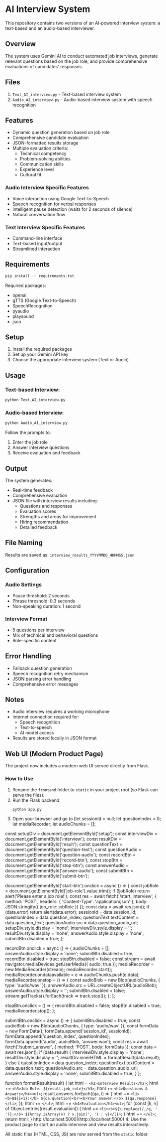 # AI Interview System

This repository contains two versions of an AI-powered interview system: a text-based and an audio-based interviewer.

## Overview

The system uses Gemini AI to conduct automated job interviews, generate relevant questions based on the job role, and provide comprehensive evaluations of candidates' responses.

## Files

1. `Text_AI_interview.py` - Text-based interview system
2. `Audio_AI_interview.py` - Audio-based interview system with speech recognition

## Features

- Dynamic question generation based on job role
- Comprehensive candidate evaluation
- JSON-formatted results storage
- Multiple evaluation criteria:
  - Technical competency
  - Problem-solving abilities
  - Communication skills
  - Experience level
  - Cultural fit

### Audio Interview Specific Features
- Voice interaction using Google Text-to-Speech
- Speech recognition for verbal responses
- Intelligent pause detection (waits for 2 seconds of silence)
- Natural conversation flow

### Text Interview Specific Features
- Command-line interface
- Text-based input/output
- Streamlined interaction

## Requirements

```bash
pip install -r requirements.txt
```

Required packages:
- openai
- gTTS (Google Text-to-Speech)
- SpeechRecognition
- pyaudio
- playsound
- json

## Setup

1. Install the required packages
2. Set up your Gemini API key
3. Choose the appropriate interview system (Text or Audio)

## Usage

### Text-based Interview:
```bash
python Text_AI_interview.py
```

### Audio-based Interview:
```bash
python Audio_AI_interview.py
```

Follow the prompts to:
1. Enter the job role
2. Answer interview questions
3. Receive evaluation and feedback

## Output

The system generates:
- Real-time feedback
- Comprehensive evaluation
- JSON file with interview results including:
  - Questions and responses
  - Evaluation scores
  - Strengths and areas for improvement
  - Hiring recommendation
  - Detailed feedback

## File Naming

Results are saved as: `interview_results_YYYYMMDD_HHMMSS.json`

## Configuration

### Audio Settings
- Pause threshold: 2 seconds
- Phrase threshold: 0.3 seconds
- Non-speaking duration: 1 second

### Interview Format
- 5 questions per interview
- Mix of technical and behavioral questions
- Role-specific content

## Error Handling

- Fallback question generation
- Speech recognition retry mechanism
- JSON parsing error handling
- Comprehensive error messages

## Notes

- Audio interview requires a working microphone
- Internet connection required for:
  - Speech recognition
  - Text-to-speech
  - AI model access
- Results are stored locally in JSON format

## Web UI (Modern Product Page)

The project now includes a modern web UI served directly from Flask.

### How to Use

1. Rename the `frontend` folder to `static` in your project root (so Flask can serve the files).
2. Run the Flask backend:
   ```bash
   python app.py
   ```
3. Open your browser and go to [let sessionId = null;
let questionIndex = 0;
let mediaRecorder;
let audioChunks = [];

const setupDiv = document.getElementById('setup');
const interviewDiv = document.getElementById('interview');
const resultDiv = document.getElementById('result');
const questionText = document.getElementById('question-text');
const questionAudio = document.getElementById('question-audio');
const recordBtn = document.getElementById('record-btn');
const stopBtn = document.getElementById('stop-btn');
const answerAudio = document.getElementById('answer-audio');
const submitBtn = document.getElementById('submit-btn');

document.getElementById('start-btn').onclick = async () => {
  const jobRole = document.getElementById('job-role').value.trim();
  if (!jobRole) return alert('Please enter a job role!');
  const res = await fetch('/start_interview', {
    method: 'POST',
    headers: { 'Content-Type': 'application/json' },
    body: JSON.stringify({ job_role: jobRole })
  });
  const data = await res.json();
  if (data.error) return alert(data.error);
  sessionId = data.session_id;
  questionIndex = data.question_index;
  questionText.textContent = data.question_text;
  questionAudio.src = data.question_audio_url;
  setupDiv.style.display = 'none';
  interviewDiv.style.display = '';
  resultDiv.style.display = 'none';
  answerAudio.style.display = 'none';
  submitBtn.disabled = true;
};

recordBtn.onclick = async () => {
  audioChunks = [];
  answerAudio.style.display = 'none';
  submitBtn.disabled = true;
  recordBtn.disabled = true;
  stopBtn.disabled = false;
  const stream = await navigator.mediaDevices.getUserMedia({ audio: true });
  mediaRecorder = new MediaRecorder(stream);
  mediaRecorder.start();
  mediaRecorder.ondataavailable = e => audioChunks.push(e.data);
  mediaRecorder.onstop = () => {
    const audioBlob = new Blob(audioChunks, { type: 'audio/wav' });
    answerAudio.src = URL.createObjectURL(audioBlob);
    answerAudio.style.display = '';
    submitBtn.disabled = false;
    stream.getTracks().forEach(track => track.stop());
  };
};

stopBtn.onclick = () => {
  recordBtn.disabled = false;
  stopBtn.disabled = true;
  mediaRecorder.stop();
};

submitBtn.onclick = async () => {
  submitBtn.disabled = true;
  const audioBlob = new Blob(audioChunks, { type: 'audio/wav' });
  const formData = new FormData();
  formData.append('session_id', sessionId);
  formData.append('question_index', questionIndex);
  formData.append('audio', audioBlob, 'answer.wav');
  const res = await fetch('/submit_answer', { method: 'POST', body: formData });
  const data = await res.json();
  if (data.result) {
    interviewDiv.style.display = 'none';
    resultDiv.style.display = '';
    resultDiv.innerHTML = formatResult(data.result);
  } else {
    questionIndex = data.question_index;
    questionText.textContent = data.question_text;
    questionAudio.src = data.question_audio_url;
    answerAudio.style.display = 'none';
    submitBtn.disabled = true;
  }
};

function formatResult(result) {
  let html = `<h2>Interview Results</h2>`;
  html += `<h3>Job Role: ${result.job_role}</h3>`;
  html += `<h4>Questions & Answers</h4><ul>`;
  result.answers.forEach((qa, i) => {
    html += `<li><b>Q${i+1}:</b> ${qa.question}<br><b>Your answer:</b> ${qa.response}</li>`;
  });
  html += `</ul>`;
  html += `<h4>Evaluation</h4><ul>`;
  for (const [k, v] of Object.entries(result.evaluation)) {
    html += `<li><b>${k.replace(/_/g, ' ')}:</b> ${Array.isArray(v) ? v.join(', ') : v}</li>`;
  }
  html += `</ul>`;
  return html;
} http://localhost:5000](http://localhost:5000)
4. Use the product page to start an audio interview and view results interactively.

All static files (HTML, CSS, JS) are now served from the `static` folder.

